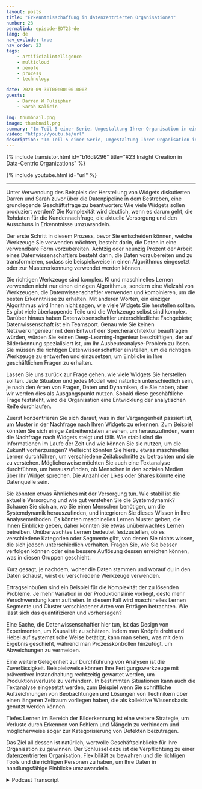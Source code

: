 ```yaml
---
layout: posts
title: "Erkenntnisschaffung in datenzentrierten Organisationen"
number: 23
permalink: episode-EDT23-de
lang: de
nav_exclude: true
nav_order: 23
tags:
    - artificialintelligence
    - multicloud
    - people
    - process
    - technology

date: 2020-09-30T00:00:00.000Z
guests:
    - Darren W Pulsipher
    - Sarah Kalicin

img: thumbnail.png
image: thumbnail.png
summary: "Im Teil 5 einer Serie, Umgestaltung Ihrer Organisation in eine datenzentrierte Organisation mittels Kickstart, diskutieren Sarah Kalicin, Leitende Datenwissenschaftlerin bei Intel, und Darren Pulsipher, Chef-Solutions-Architekt im öffentlichen Sektor bei Intel, wie man mithilfe künstlicher Intelligenz und maschinellem Lernen Erkenntnisse in einer datenzentrierten Organisation schafft."
video: "https://youtu.be/url"
description: "Im Teil 5 einer Serie, Umgestaltung Ihrer Organisation in eine datenzentrierte Organisation mittels Kickstart, diskutieren Sarah Kalicin, Leitende Datenwissenschaftlerin bei Intel, und Darren Pulsipher, Chef-Solutions-Architekt im öffentlichen Sektor bei Intel, wie man mithilfe künstlicher Intelligenz und maschinellem Lernen Erkenntnisse in einer datenzentrierten Organisation schafft."
---
```


<div>
{% include transistor.html id="b16d9296" title="#23 Insight Creation in Data-Centric Organizations" %}

{% include youtube.html id="url" %}
</div>

---

Unter Verwendung des Beispiels der Herstellung von Widgets diskutierten Darren und Sarah zuvor über die Datenpipeline in dem Bestreben, eine grundlegende Geschäftsfrage zu beantworten: Wie viele Widgets sollen produziert werden? Die Komplexität wird deutlich, wenn es darum geht, die Rohdaten für die Kundennachfrage, die aktuelle Versorgung und den Ausschuss in Erkenntnisse umzuwandeln.

Der erste Schritt in diesem Prozess, bevor Sie entscheiden können, welche Werkzeuge Sie verwenden möchten, besteht darin, die Daten in eine verwendbare Form vorzubereiten. Achtzig oder neunzig Prozent der Arbeit eines Datenwissenschaftlers besteht darin, die Daten vorzubereiten und zu transformieren, sodass sie beispielsweise in einen Algorithmus eingesetzt oder zur Mustererkennung verwendet werden können.

Die richtigen Werkzeuge sind komplex. KI und maschinelles Lernen verwenden nicht nur einen einzigen Algorithmus, sondern eine Vielzahl von Werkzeugen, die Datenwissenschaftler verwenden und kombinieren, um die besten Erkenntnisse zu erhalten. Mit anderen Worten, ein einziger Algorithmus wird Ihnen nicht sagen, wie viele Widgets Sie herstellen sollten. Es gibt viele überlappende Teile und die Werkzeuge selbst sind komplex. Darüber hinaus haben Datenwissenschaftler unterschiedliche Fachgebiete; Datenwissenschaft ist ein Teamsport. Genau wie Sie keinen Netzwerkingenieur mit dem Entwurf der Speicherarchitektur beauftragen würden, würden Sie keinen Deep-Learning-Ingenieur beschäftigen, der auf Bilderkennung spezialisiert ist, um Ihr Ausbeuteanalyse-Problem zu lösen. Sie müssen die richtigen Datenwissenschaftler einstellen, um die richtigen Werkzeuge zu entwerfen und einzusetzen, um Einblicke in Ihre geschäftlichen Fragen zu erhalten.

Lassen Sie uns zurück zur Frage gehen, wie viele Widgets Sie herstellen sollten. Jede Situation und jedes Modell wird natürlich unterschiedlich sein, je nach den Arten von Fragen, Daten und Dynamiken, die Sie haben, aber wir werden dies als Ausgangspunkt nutzen. Sobald diese geschäftliche Frage feststeht, wird die Organisation eine Entwicklung der analytischen Reife durchlaufen.

Zuerst konzentrieren Sie sich darauf, was in der Vergangenheit passiert ist, um Muster in der Nachfrage nach Ihren Widgets zu erkennen. Zum Beispiel könnten Sie sich einige Zeitreihendaten ansehen, um herauszufinden, wann die Nachfrage nach Widgets steigt und fällt. Wie stabil sind die Informationen im Laufe der Zeit und wie können Sie sie nutzen, um die Zukunft vorherzusagen? Vielleicht könnten Sie hierzu etwas maschinelles Lernen durchführen, um verschiedene Zeitabschnitte zu betrachten und sie zu verstehen. Möglicherweise möchten Sie auch eine Textanalyse durchführen, um herauszufinden, ob Menschen in den sozialen Medien über Ihr Widget sprechen. Die Anzahl der Likes oder Shares könnte eine Datenquelle sein.

Sie könnten etwas Ähnliches mit der Versorgung tun. Wie stabil ist die aktuelle Versorgung und wie gut verstehen Sie die Systemdynamik? Schauen Sie sich an, wo Sie einen Menschen benötigen, um die Systemdynamik herauszufinden, und integrieren Sie dieses Wissen in Ihre Analysemethoden. Es könnten maschinelles Lernen Muster geben, die Ihnen Einblicke geben, daher könnten Sie etwas unüberwachtes Lernen betreiben. Unüberwachtes Lernen bedeutet festzustellen, ob es verschiedene Kategorien oder Segmente gibt, von denen Sie nichts wissen, die sich jedoch unterschiedlich verhalten. Fragen Sie, wie Sie besser verfolgen können oder eine bessere Auflösung dessen erreichen können, was in diesen Gruppen geschieht.

Kurz gesagt, je nachdem, woher die Daten stammen und worauf du in den Daten schaust, wirst du verschiedene Werkzeuge verwenden.

Ertragseinbußen sind ein Beispiel für die Komplexität der zu lösenden Probleme. Je mehr Variation in der Produktionslinie vorliegt, desto mehr Verschwendung kann auftreten. In diesem Fall wird maschinelles Lernen Segmente und Cluster verschiedener Arten von Erträgen betrachten. Wie lässt sich das quantifizieren und vorhersagen?

Eine Sache, die Datenwissenschaftler hier tun, ist das Design von Experimenten, um Kausalität zu schätzen. Indem man Knöpfe dreht und Hebel auf systematische Weise betätigt, kann man sehen, was mit dem Ergebnis geschieht, während man Prozesskontrollen hinzufügt, um Abweichungen zu vermeiden.

Eine weitere Gelegenheit zur Durchführung von Analysen ist die Zuverlässigkeit. Beispielsweise können Ihre Fertigungswerkzeuge mit präventiver Instandhaltung rechtzeitig gewartet werden, um Produktionsverluste zu verhindern. In bestimmten Situationen kann auch die Textanalyse eingesetzt werden, zum Beispiel wenn Sie schriftliche Aufzeichnungen von Beobachtungen und Lösungen von Technikern über einen längeren Zeitraum vorliegen haben, die als kollektive Wissensbasis genutzt werden können.

Tiefes Lernen im Bereich der Bilderkennung ist eine weitere Strategie, um Verluste durch Erkennen von Fehlern und Mängeln zu verhindern und möglicherweise sogar zur Kategorisierung von Defekten beizutragen.

Das Ziel all dessen ist natürlich, wertvolle Geschäftseinblicke für Ihre Organisation zu gewinnen. Der Schlüssel dazu ist die Verpflichtung zu einer datenzentrierten Organisation, Flexibilität zu bewahren und die richtigen Tools und die richtigen Personen zu haben, um Ihre Daten in handlungsfähige Einblicke umzuwandeln.



<details>
<summary> Podcast Transcript </summary>

<p></p>

</details>
